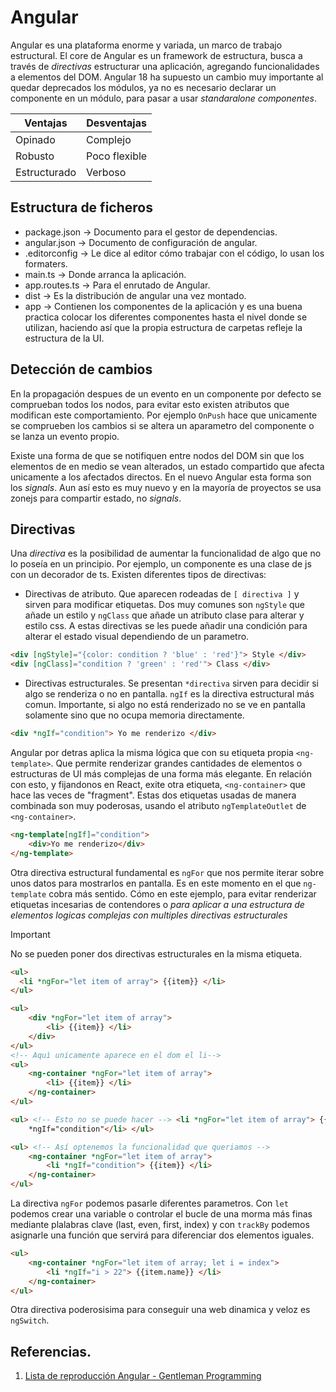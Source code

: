 # Angular

Angular es una plataforma enorme y variada, un marco de trabajo estructural. El
core de Angular es un framework de estructura, busca a través de *directivas*
estructurar una aplicación, agregando funcionalidades a elementos del DOM.
Angular 18 ha supuesto un cambio muy importante al quedar deprecados los
módulos, ya no es necesario declarar un componente en un módulo, para pasar a
usar *standaralone componentes*.

<center>

| Ventajas | Desventajas |
| -------------- | --------------- |
| Opinado | Complejo |
| Robusto | Poco flexible |
| Estructurado | Verboso |

</center>

## Estructura de ficheros

- package.json → Documento para el gestor de dependencias.
- angular.json → Documento de configuración de angular.
- .editorconfig → Le dice al editor cómo trabajar con el código, lo usan los
formaters.
- main.ts → Donde arranca la aplicación.
- app.routes.ts → Para el enrutado de Angular.
- dist → Es la distribución de angular una vez montado.
- app → Contienen los componentes de la aplicación y es una buena practica
colocar los diferentes componentes hasta el nivel donde se utilizan, haciendo
así que la propia estructura de carpetas refleje la estructura de la UI.

## Detección de cambios
En la propagación despues de un evento en un componente por defecto se
comprueban todos los nodos, para evitar esto existen atributos que modifican
este comportamiento. Por ejemplo `OnPush` hace que unicamente se comprueben los
cambios si se altera un aparametro del componente o se lanza un evento propio.

Existe una forma de que se notifiquen entre nodos del DOM sin que los elementos
de en medio se vean alterados, un estado compartido que afecta unicamente a los
afectados directos. En el nuevo Angular esta forma son los *signals*. Aun así
esto es muy nuevo y en la mayoría de proyectos se usa zonejs para compartir
estado, no *signals*.

## Directivas
Una *directiva* es la posibilidad de aumentar la funcionalidad de algo que no lo
poseía en un principio. Por ejemplo, un componente es una clase de js con un
decorador de ts. Existen diferentes tipos de directivas:

- Directivas de atributo. Que aparecen rodeadas de `[ directiva ]` y sirven para
  modificar etiquetas. Dos muy comunes son `ngStyle` que añade un estilo y
`ngClass` que añade un atributo clase para alterar y estilo css. A estas
directivas se les puede añadir una condición para alterar el estado visual
dependiendo de un parametro.

```html
<div [ngStyle]="{color: condition ? 'blue' : 'red'}"> Style </div>
<div [ngClass]="condition ? 'green' : 'red'"> Class </div>
```

- Directivas estructurales. Se presentan `*directiva` sirven para decidir si
algo se renderiza o no en pantalla. `ngIf` es la directiva estructural más
comun. Importante, si algo no está renderizado no se ve en pantalla solamente
sino que no ocupa memoria directamente. 

```html
<div *ngIf="condition"> Yo me renderizo </div>
```

Angular por detras aplica la misma lógica que con su etiqueta propia
`<ng-template>`. Que permite renderizar grandes cantidades de elementos o
estructuras de UI más complejas de una forma más elegante. En relación con esto,
y fijandonos en React, exite otra etiqueta, `<ng-container>` que hace las veces
de "fragment". Estas dos etiquetas usadas de manera combinada son muy poderosas,
usando el atributo `ngTemplateOutlet` de `<ng-container>`.

```html
<ng-template[ngIf]="condition">
    <div>Yo me renderizo</div>
</ng-template>
```

Otra directiva estructural fundamental es `ngFor` que nos permite iterar sobre
unos datos para mostrarlos en pantalla. Es en este momento en el que
`ng-template` cobra más sentido. Cómo en este ejemplo, para evitar renderizar
etiquetas incesarias de contendores o *para aplicar a una estructura de
elementos logicas complejas con multiples directivas estructurales*

> [!IMPORTANT]
> No se pueden poner dos directivas estructurales en la misma etiqueta.

```html
<ul>
  <li *ngFor="let item of array"> {{item}} </li>
</ul>

<ul>
    <div *ngFor="let item of array">
        <li> {{item}} </li>
    </div>
</ul>
<!-- Aquì unicamente aparece en el dom el li-->
<ul>
    <ng-container *ngFor="let item of array">
        <li> {{item}} </li>
    </ng-container>
</ul>

<ul> <!-- Esto no se puede hacer --> <li *ngFor="let item of array"> {{item}}
    *ngIf="condition"</li> </ul>

<ul> <!-- Así optenemos la funcionalidad que queriamos --> 
    <ng-container *ngFor="let item of array"> 
        <li *ngIf="condition"> {{item}} </li>
    </ng-container> 
</ul>
```

La directiva `ngFor` podemos pasarle diferentes parametros. Con `let` podemos
crear una variable o controlar el bucle de una morma más finas mediante
plalabras clave (last, even, first, index) y con `trackBy` podemos asignarle una
función que servirá para diferenciar dos elementos iguales.

```html
<ul>  
    <ng-container *ngFor="let item of array; let i = index"> 
        <li *ngIf="i > 22"> {{item.name}} </li>
    </ng-container> 
</ul>
```
Otra directiva poderosisima para conseguir una web dinamica y veloz es `ngSwitch`.

## Referencias.
1. [Lista de reproducción Angular - Gentleman Programming](https://youtube.com/playlist?list=PL42UNLc8e48RINrNGumxAKulG5CWgs_yv&si=7zsJgqIDEgIVHGtT) 

